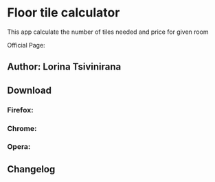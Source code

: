 # Floor tile calculator

This app calculate the number of tiles needed and price for given room

Official Page: 
## Author: Lorina Tsivinirana
## Download
### Firefox: 
### Chrome: 
### Opera: 

## Changelog

